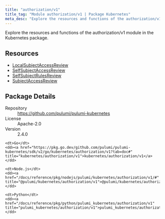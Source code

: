 ```yaml
---
title: "authorization/v1"
title_tag: "Module authorization/v1 | Package Kubernetes"
meta_desc: "Explore the resources and functions of the authorization/v1 module in the Kubernetes package."
---
```


<!-- WARNING: this file was generated by Pulumi Docs Generator. -->
<!-- Do not edit by hand unless you're certain you know what you are doing! -->

Explore the resources and functions of the authorization/v1 module in the Kubernetes package.

<h2 id="resources">Resources</h2>
<ul class="api">
    <li><a href="localsubjectaccessreview" title="LocalSubjectAccessReview"><span class="symbol resource"></span>LocalSubjectAccessReview</a></li>
    <li><a href="selfsubjectaccessreview" title="SelfSubjectAccessReview"><span class="symbol resource"></span>SelfSubjectAccessReview</a></li>
    <li><a href="selfsubjectrulesreview" title="SelfSubjectRulesReview"><span class="symbol resource"></span>SelfSubjectRulesReview</a></li>
    <li><a href="subjectaccessreview" title="SubjectAccessReview"><span class="symbol resource"></span>SubjectAccessReview</a></li>
</ul>

<h2 id="package-details">Package Details</h2>
<dl class="package-details">
	<dt>Repository</dt>
	<dd><a href="https://github.com/pulumi/pulumi-kubernetes">https://github.com/pulumi/pulumi-kubernetes</a></dd>
	<dt>License</dt>
	<dd>Apache-2.0</dd>
	<dt>Version</dt>
	<dd>2.4.0</dd>
</dl>



<dl class="tabular">

    <dt>Go</dt>
    <dd><a href="https://pkg.go.dev/github.com/pulumi/pulumi-kubernetes/sdk/v2/go/kubernetes/authorization/v1?tab=doc#" title="kubernetes/authorization/v1">kubernetes/authorization/v1</a></dd>

    <dt>Node.js</dt>
    <dd><a href="/docs/reference/pkg/nodejs/pulumi/kubernetes/authorization/v1/#" title="@pulumi/kubernetes/authorization/v1">@pulumi/kubernetes/authorization/v1</a></dd>

    <dt>Python</dt>
    <dd><a href="/docs/reference/pkg/python/pulumi_kubernetes/authorization/v1" title="pulumi_kubernetes/authorization/v1">pulumi_kubernetes/authorization/v1</a></dd>

</dl>


